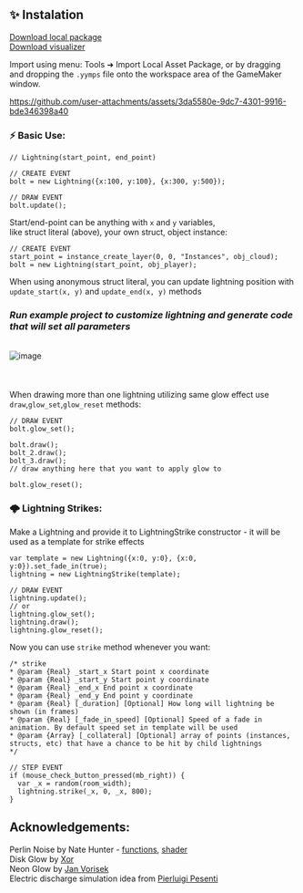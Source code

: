 ## ✨ Instalation
[Download local package](https://github.com/kleof/LightningMaker/releases) \
[Download visualizer](https://github.com/kleof/LightningMaker/archive/refs/heads/main.zip) 

Import using menu: Tools ➜ Import Local Asset Package, or by dragging and dropping the `.yymps` file onto the workspace area of the GameMaker window.

https://github.com/user-attachments/assets/3da5580e-9dc7-4301-9916-bde346398a40


### ⚡ Basic Use:
```gml
// Lightning(start_point, end_point)

// CREATE EVENT
bolt = new Lightning({x:100, y:100}, {x:300, y:500});

// DRAW EVENT
bolt.update();
```
Start/end-point can be anything with `x` and `y` variables,  
like struct literal (above), your own struct, object instance:
```gml
// CREATE EVENT
start_point = instance_create_layer(0, 0, "Instances", obj_cloud);
bolt = new Lightning(start_point, obj_player);
```
When using anonymous struct literal, you can update lightning position with `update_start(x, y)` and `update_end(x, y)` methods

### _Run example project to customize lightning and generate code that will set all parameters_
\
![image](https://github.com/user-attachments/assets/ce5ea202-85ad-495c-8815-51ffafd199e6)
\
\
\
\
When drawing more than one lightning utilizing same glow effect use `draw`,`glow_set`,`glow_reset` methods:
```gml
// DRAW EVENT
bolt.glow_set();

bolt.draw();
bolt_2.draw();
bolt_3.draw();
// draw anything here that you want to apply glow to

bolt.glow_reset();
```
### 🌩️ Lightning Strikes:
Make a Lightning and provide it to LightningStrike constructor - it will be used as a template for strike effects
```gml
var template = new Lightning({x:0, y:0}, {x:0, y:0}).set_fade_in(true);
lightning = new LightningStrike(template);

// DRAW EVENT
lightning.update();
// or
lightning.glow_set();
lightning.draw();
lightning.glow_reset();
```
Now you can use `strike` method whenever you want:
```gml
/* strike
* @param {Real} _start_x Start point x coordinate
* @param {Real} _start_y Start point y coordinate
* @param {Real} _end_x End point x coordinate
* @param {Real} _end_y End point y coordinate
* @param {Real} [_duration] [Optional] How long will lightning be shown (in frames)
* @param {Real} [_fade_in_speed] [Optional] Speed of a fade in animation. By default speed set in template will be used
* @param {Array} [_collateral] [Optional] array of points (instances, structs, etc) that have a chance to be hit by child lightnings
*/

// STEP EVENT
if (mouse_check_button_pressed(mb_right)) {
  var _x = random(room_width);
  lightning.strike(_x, 0, _x, 800);
}
```

## Acknowledgements:
Perlin Noise by Nate Hunter - [functions](https://github.com/badwrongg/gm_camera_and_views/blob/main/scripts/perlin_noise_lib/perlin_noise_lib.gml), [shader](https://github.com/badwrongg/gm_camera_and_views/tree/main/shaders/shd_perlin_noise_glsl_es)  
Disk Glow by [Xor](https://github.com/XorDev)  
Neon Glow by [Jan Vorisek](https://github.com/odditica/NeonGlow)  
Electric discharge simulation idea from [Pierluigi Pesenti](https://web.archive.org/web/20110802053412/http://blog.oaxoa.com/2009/04/26/actionscript-3-lightning-class-step-2/)  

